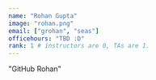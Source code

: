 ```yaml
---
name: "Rohan Gupta"
image: "rohan.png"
email: ["grohan", "seas"]
officehours: "TBD :D"
rank: 1 # instructors are 0, TAs are 1.
---
```

"GitHub Rohan"
